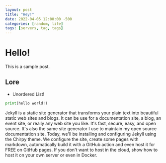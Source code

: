 ```yaml
---
layout: post
title: "Hey!"
date: 2022-04-05 12:00:00 -500
categories: [random, life]
tags: [servers, tag, tags]
---
```


# Hello!
This is a sample post.

## Lore
* Unordered List!

```python
print(hello world!)
```
Jekyll is a static site generator that transforms your plain text into beautiful static web sites and blogs.  It can be use for a documentation site, a blog, an event site, or really any web site you like.   It's fast, secure, easy, and open source.  It's also the same site generator I use to maintain my open source documentation site.  Today, we'll be installing and configuring Jekyll using the Chirpy theme.  We configure the site, create some pages with markdown, automatically build it with a GitHub action and even host it for FREE on GitHub pages.  If you don't want to host in the cloud, show how to host it on your own server or even in Docker.

